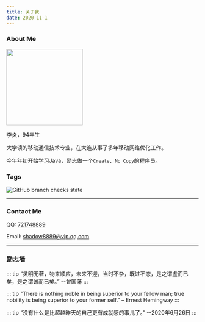 ```yaml
---
title: 关于我
date: 2020-11-1
---
```

### About Me

<img src="https://images.shiguangping.com/imgs/201911/IMG_52d80c.jpg" style="width:200px"/>

李炎，94年生

大学读的移动通信技术专业，在大连从事了多年移动网络优化工作。

今年年初开始学习Java，励志做一个`Create, No Copy`的程序员。

### Tags

<img alt="GitHub branch checks state" src="https://img.shields.io/badge/-I%20want%20be%20useful-brightgreen?style=for-the-badge">

---
### Contact Me

QQ: [721748889](http://wpa.qq.com/msgrd?v=3&uin=721748889&site=qq&menu=yes)

Email: [shadow8889@vip.qq.com](mailto://shadow8889@vip.qq.com)



---
### 励志墙
::: tip
“灵明无著，物来顺应，未来不迎，当时不杂，既过不恋，是之谓虚而已矣，是之谓诚而已矣。” --曾国藩
:::

::: tip
"There is nothing noble in being superior to your fellow man; true nobility is being superior to your former self." – Ernest Hemingway
:::

::: tip
“没有什么是比超越昨天的自己更有成就感的事儿了。” --2020年6月26日
:::
